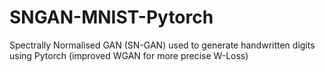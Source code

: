 # SNGAN-MNIST-Pytorch
Spectrally Normalised GAN (SN-GAN) used to generate handwritten digits using Pytorch (improved WGAN for more precise W-Loss)

